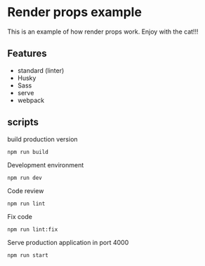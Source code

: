 # Render props example

This is an example of how render props work. Enjoy with the cat!!!

## Features

- standard (linter)
- Husky
- Sass
- serve
- webpack

## scripts

build production version

    npm run build 

Development environment

    npm run dev

Code review

    npm run lint

Fix code    

    npm run lint:fix

Serve production application in port 4000

    npm run start